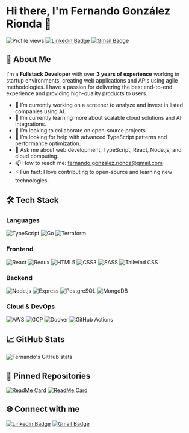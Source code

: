 # Hi there, I'm Fernando González Rionda 👋

![Profile views](https://gpvc.arturio.dev/Fernandicus) 
[![Linkedin Badge](https://img.shields.io/badge/-Fernando_González_Rionda-blue?style=flat-square&logo=Linkedin&logoColor=white&link=https://www.linkedin.com/in/fernando-gonzalez-rionda/)](https://www.linkedin.com/in/fernando-gonzalez-rionda/)
[![Gmail Badge](https://img.shields.io/badge/-fernando.gonzalez.rionda@gmail.com-c14438?style=flat-square&logo=Gmail&logoColor=white&link=mailto:fernando.gonzalez.rionda@gmail.com)](mailto:fernando.gonzalez.rionda@gmail.com)

## 🚀 About Me

I'm a **Fullstack Developer** with over **3 years of experience** working in startup environments, creating web applications and APIs using agile methodologies. I have a passion for delivering the best end-to-end experience and providing high-quality products to users.

- 🔭 I’m currently working on a screener to analyze and invest in listed companies using AI.
- 🌱 I’m currently learning more about scalable cloud solutions and AI integrations.
- 👯 I’m looking to collaborate on open-source projects.
- 🤔 I’m looking for help with advanced TypeScript patterns and performance optimization.
- 💬 Ask me about web development, TypeScript, React, Node.js, and cloud computing.
- 📫 How to reach me: [fernando.gonzalez.rionda@gmail.com](mailto:fernando.gonzalez.rionda@gmail.com)
- ⚡ Fun fact: I love contributing to open-source and learning new technologies.

## 🛠️ Tech Stack

### Languages
![TypeScript](https://img.shields.io/badge/-TypeScript-3178C6?style=flat-square&logo=typescript&logoColor=white)
![Go](https://img.shields.io/badge/-Go-00ADD8?style=flat-square&logo=go&logoColor=white)
![Terraform](https://img.shields.io/badge/-Terraform-623CE4?style=flat-square&logo=terraform&logoColor=white)

### Frontend
![React](https://img.shields.io/badge/-React-61DAFB?style=flat-square&logo=react&logoColor=white)
![Redux](https://img.shields.io/badge/-Redux-764ABC?style=flat-square&logo=redux&logoColor=white)
![HTML5](https://img.shields.io/badge/-HTML5-E34F26?style=flat-square&logo=html5&logoColor=white)
![CSS3](https://img.shields.io/badge/-CSS3-1572B6?style=flat-square&logo=css3&logoColor=white)
![SASS](https://img.shields.io/badge/-SASS-CC6699?style=flat-square&logo=sass&logoColor=white)
![Tailwind CSS](https://img.shields.io/badge/-Tailwind%20CSS-38B2AC?style=flat-square&logo=tailwind-css&logoColor=white)

### Backend
![Node.js](https://img.shields.io/badge/-Node.js-339933?style=flat-square&logo=node.js&logoColor=white)
![Express](https://img.shields.io/badge/-Express-000000?style=flat-square&logo=express&logoColor=white)
![PostgreSQL](https://img.shields.io/badge/-PostgreSQL-336791?style=flat-square&logo=postgresql&logoColor=white)
![MongoDB](https://img.shields.io/badge/-MongoDB-47A248?style=flat-square&logo=mongodb&logoColor=white)

### Cloud & DevOps
![AWS](https://img.shields.io/badge/-AWS-232F3E?style=flat-square&logo=amazon-aws&logoColor=white)
![GCP](https://img.shields.io/badge/-Google%20Cloud-4285F4?style=flat-square&logo=google-cloud&logoColor=white)
![Docker](https://img.shields.io/badge/-Docker-2496ED?style=flat-square&logo=docker&logoColor=white)
![GitHub Actions](https://img.shields.io/badge/-GitHub%20Actions-2088FF?style=flat-square&logo=github-actions&logoColor=white)

## 📈 GitHub Stats

![Fernando's GitHub stats](https://github-readme-stats.vercel.app/api?username=Fernandicus&show_icons=true&theme=radical)

## 📌 Pinned Repositories

[![ReadMe Card](https://github-readme-stats.vercel.app/api/pin/?username=Fernandicus&repo=observer-container&theme=radical)](https://github.com/Fernandicus/observer-container)
[![ReadMe Card](https://github-readme-stats.vercel.app/api/pin/?username=Fernandicus&repo=another-repo&theme=radical)](https://github.com/Fernandicus/another-repo)

## 🌐 Connect with me

[![Linkedin Badge](https://img.shields.io/badge/-Fernando_González_Rionda-blue?style=flat-square&logo=Linkedin&logoColor=white&link=https://www.linkedin.com/in/fernando-gonzalez-rionda/)](https://www.linkedin.com/in/fernando-gonzalez-rionda/)
[![Gmail Badge](https://img.shields.io/badge/-fernando.gonzalez.rionda@gmail.com-c14438?style=flat-square&logo=Gmail&logoColor=white&link=mailto:fernando.gonzalez.rionda@gmail.com)](mailto:fernando.gonzalez.rionda@gmail.com)
